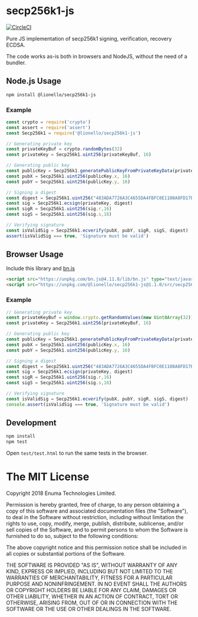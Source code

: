 # secp256k1-js
[![CircleCI](https://circleci.com/gh/lionello/secp256k1-js.svg?style=svg)](https://circleci.com/gh/lionello/secp256k1-js)

Pure JS implementation of secp256k1 signing, verification, recovery ECDSA.

The code works as-is both in browsers and NodeJS, without the need of a bundler.

## Node.js Usage

```sh
npm install @lionello/secp256k1-js
```

### Example

```javascript
const crypto = require('crypto')
const assert = require('assert')
const Secp256k1 = require('@lionello/secp256k1-js')

// Generating private key
const privateKeyBuf = crypto.randomBytes(32)
const privateKey = Secp256k1.uint256(privateKeyBuf, 16)

// Generating public key
const publicKey = Secp256k1.generatePublicKeyFromPrivateKeyData(privateKey)
const pubX = Secp256k1.uint256(publicKey.x, 16)
const pubY = Secp256k1.uint256(publicKey.y, 16)

// Signing a digest
const digest = Secp256k1.uint256("483ADA7726A3C4655DA4FBFC0E1108A8FD17B448A68554199C47D08FFB10D4B8", 16)
const sig = Secp256k1.ecsign(privateKey, digest)
const sigR = Secp256k1.uint256(sig.r,16)
const sigS = Secp256k1.uint256(sig.s,16)

// Verifying signature
const isValidSig = Secp256k1.ecverify(pubX, pubY, sigR, sigS, digest)
assert(isValidSig === true, 'Signature must be valid')
```

## Browser Usage

Include this library and [bn.js](https://github.com/indutny/bn.js/)

```html
<script src="https://unpkg.com/bn.js@4.11.8/lib/bn.js" type="text/javascript"></script>
<script src="https://unpkg.com/@lionello/secp256k1-js@1.1.0/src/secp256k1.js" type="text/javascript"></script>
```

### Example
```javascript
// Generating private key
const privateKeyBuf = window.crypto.getRandomValues(new Uint8Array(32))
const privateKey = Secp256k1.uint256(privateKeyBuf, 16)

// Generating public key
const publicKey = Secp256k1.generatePublicKeyFromPrivateKeyData(privateKey)
const pubX = Secp256k1.uint256(publicKey.x, 16)
const pubY = Secp256k1.uint256(publicKey.y, 16)

// Signing a digest
const digest = Secp256k1.uint256("483ADA7726A3C4655DA4FBFC0E1108A8FD17B448A68554199C47D08FFB10D4B8", 16)
const sig = Secp256k1.ecsign(privateKey, digest)
const sigR = Secp256k1.uint256(sig.r,16)
const sigS = Secp256k1.uint256(sig.s,16)

// Verifying signature
const isValidSig = Secp256k1.ecverify(pubX, pubY, sigR, sigS, digest)
console.assert(isValidSig === true, 'Signature must be valid')
````

## Development
```sh
npm install
npm test
```

Open `test/test.html` to run the same tests in the browser.

# The MIT License
Copyright 2018 Enuma Technologies Limited.

Permission is hereby granted, free of charge, to any person obtaining a copy of this software and associated documentation files (the "Software"), to deal in the Software without restriction, including without limitation the rights to use, copy, modify, merge, publish, distribute, sublicense, and/or sell copies of the Software, and to permit persons to whom the Software is furnished to do so, subject to the following conditions:

The above copyright notice and this permission notice shall be included in all copies or substantial portions of the Software.

THE SOFTWARE IS PROVIDED "AS IS", WITHOUT WARRANTY OF ANY KIND, EXPRESS OR IMPLIED, INCLUDING BUT NOT LIMITED TO THE WARRANTIES OF MERCHANTABILITY, FITNESS FOR A PARTICULAR PURPOSE AND NONINFRINGEMENT. IN NO EVENT SHALL THE AUTHORS OR COPYRIGHT HOLDERS BE LIABLE FOR ANY CLAIM, DAMAGES OR OTHER LIABILITY, WHETHER IN AN ACTION OF CONTRACT, TORT OR OTHERWISE, ARISING FROM, OUT OF OR IN CONNECTION WITH THE SOFTWARE OR THE USE OR OTHER DEALINGS IN THE SOFTWARE.
